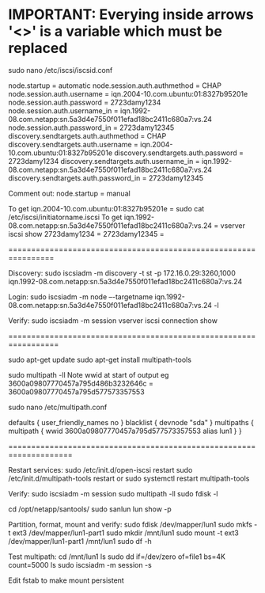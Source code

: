# IMPORTANT: Everying inside arrows '<>' is a variable which must be replaced #

sudo nano /etc/iscsi/iscsid.conf

 node.startup = automatic
 node.session.auth.authmethod = CHAP
 node.session.auth.username = iqn.2004-10.com.ubuntu:01:8327b95201e
 node.session.auth.password = 2723damy1234
 node.session.auth.username_in = iqn.1992-08.com.netapp:sn.5a3d4e7550f011efad18bc2411c680a7:vs.24
 node.session.auth.password_in = 2723damy12345
 discovery.sendtargets.auth.authmethod = CHAP
 discovery.sendtargets.auth.username = iqn.2004-10.com.ubuntu:01:8327b95201e
 discovery.sendtargets.auth.password = 2723damy1234
 discovery.sendtargets.auth.username_in = iqn.1992-08.com.netapp:sn.5a3d4e7550f011efad18bc2411c680a7:vs.24
 discovery.sendtargets.auth.password_in = 2723damy12345

Comment out:
node.startup = manual

To get iqn.2004-10.com.ubuntu:01:8327b95201e = sudo cat /etc/iscsi/initiatorname.iscsi
To get iqn.1992-08.com.netapp:sn.5a3d4e7550f011efad18bc2411c680a7:vs.24 = vserver iscsi show
2723damy1234 = 
2723damy12345 = 

================================================================

Discovery:
sudo iscsiadm -m discovery -t st -p 172.16.0.29:3260,1000 iqn.1992-08.com.netapp:sn.5a3d4e7550f011efad18bc2411c680a7:vs.24

Login:
sudo iscsiadm -m node –-targetname iqn.1992-08.com.netapp:sn.5a3d4e7550f011efad18bc2411c680a7:vs.24 -l

Verify:
sudo iscsiadm -m session
vserver iscsi connection show

=================================================================

sudo apt-get update
sudo apt-get install multipath-tools

sudo multipath -ll
Note wwid at start of output eg 3600a09807770457a795d486b3232646c = 3600a09807770457a795d577573357553 

sudo nano /etc/multipath.conf

defaults {
        user_friendly_names no
}
blacklist {
         devnode "sda"
}
multipaths {
         multipath {
                 wwid 3600a09807770457a795d577573357553 
                 alias lun1
         }
}


====================================================================

Restart services:
sudo /etc/init.d/open-iscsi restart 
sudo /etc/init.d/multipath-tools restart
or sudo systemctl restart multipath-tools


Verify:
sudo iscsiadm -m session
sudo multipath -ll
sudo fdisk -l

cd /opt/netapp/santools/
sudo sanlun lun show -p

Partition, format, mount and verify:
sudo fdisk /dev/mapper/lun1
sudo mkfs -t ext3 /dev/mapper/lun1-part1
sudo mkdir /mnt/lun1
sudo mount -t ext3 /dev/mapper/lun1-part1 /mnt/lun1
sudo df -h

Test multipath:
cd /mnt/lun1
ls
sudo dd if=/dev/zero of=file1 bs=4K count=5000
ls
sudo iscsiadm -m session -s

Edit fstab to make mount persistent


